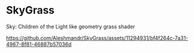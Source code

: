 # SkyGrass
Sky: Children of the Light like geometry grass shader


https://github.com/Aleshmandr/SkyGrass/assets/11294931/bf4f264c-7a31-4967-8f81-46887b57036d

